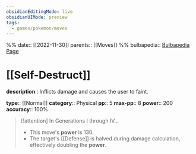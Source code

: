 ```yaml
---
obsidianEditingMode: live
obsidianUIMode: preview
tags:
  - games/pokemon/moves
---
```

%%
date:: [[2022-11-30]]
parents:: [[Moves]]
%%
bulbapedia:: [Bulbapedia Page]()

# [[Self-Destruct]]

**description**:: Inflicts damage and causes the user to faint.

**type**:: [[Normal]]
**category**:: Physical
**pp**:: 5
**max-pp**:: 8
**power**:: 200
**accuracy**:: 100%

> [!attention] In Generations I through IV...
> - This move's **power** is 130.
> - The target's [[Defense]] is halved during damage calculation, effectively doubling the **power**.